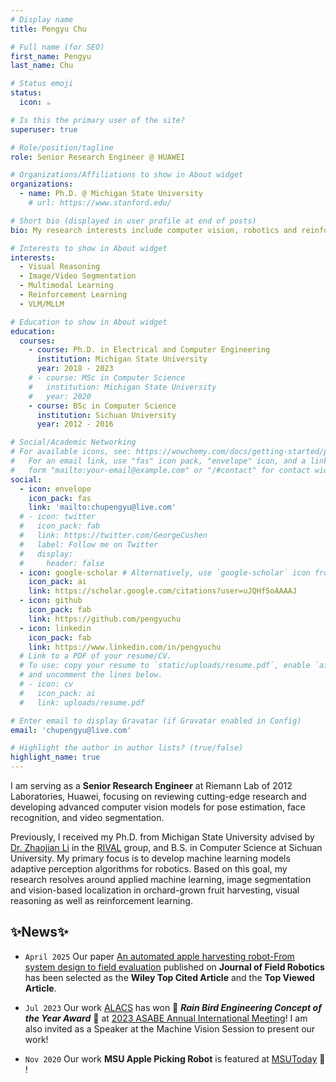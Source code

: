 ```yaml
---
# Display name
title: Pengyu Chu

# Full name (for SEO)
first_name: Pengyu
last_name: Chu

# Status emoji
status:
  icon: ☕️

# Is this the primary user of the site?
superuser: true

# Role/position/tagline
role: Senior Research Engineer @ HUAWEI

# Organizations/Affiliations to show in About widget
organizations:
  - name: Ph.D. @ Michigan State University
    # url: https://www.stanford.edu/

# Short bio (displayed in user profile at end of posts)
bio: My research interests include computer vision, robotics and reinforcement learning.

# Interests to show in About widget
interests:
  - Visual Reasoning
  - Image/Video Segmentation
  - Multimodal Learning
  - Reinforcement Learning
  - VLM/MLLM

# Education to show in About widget
education:
  courses:
    - course: Ph.D. in Electrical and Computer Engineering
      institution: Michigan State University
      year: 2018 - 2023
    # - course: MSc in Computer Science
    #   institution: Michigan State University
    #   year: 2020
    - course: BSc in Computer Science
      institution: Sichuan University
      year: 2012 - 2016

# Social/Academic Networking
# For available icons, see: https://wowchemy.com/docs/getting-started/page-builder/#icons
#   For an email link, use "fas" icon pack, "envelope" icon, and a link in the
#   form "mailto:your-email@example.com" or "/#contact" for contact widget.
social:
  - icon: envelope
    icon_pack: fas
    link: 'mailto:chupengyu@live.com'
  # - icon: twitter
  #   icon_pack: fab
  #   link: https://twitter.com/GeorgeCushen
  #   label: Follow me on Twitter
  #   display:
  #     header: false
  - icon: google-scholar # Alternatively, use `google-scholar` icon from `ai` icon pack
    icon_pack: ai
    link: https://scholar.google.com/citations?user=uJQHf5oAAAAJ
  - icon: github
    icon_pack: fab
    link: https://github.com/pengyuchu
  - icon: linkedin
    icon_pack: fab
    link: https://www.linkedin.com/in/pengyuchu
  # Link to a PDF of your resume/CV.
  # To use: copy your resume to `static/uploads/resume.pdf`, enable `ai` icons in `params.yaml`,
  # and uncomment the lines below.
  # - icon: cv
  #   icon_pack: ai
  #   link: uploads/resume.pdf

# Enter email to display Gravatar (if Gravatar enabled in Config)
email: 'chupengyu@live.com'

# Highlight the author in author lists? (true/false)
highlight_name: true
---
```

I am serving as a **Senior Research Engineer** at Riemann Lab of 2012 Laboratories, Huawei, focusing on reviewing cutting-edge research and developing advanced computer vision models for pose estimation, face recognition, and video segmentation.

Previously, I received my Ph.D. from Michigan State University advised by [Dr. Zhaojian Li](https://www.egr.msu.edu/rival/) in the [RIVAL](https://www.egr.msu.edu/rival/research.html) group, and B.S. in Computer Science at Sichuan University. My primary focus is to develop machine learning models adaptive perception algorithms for robotics. Based on this goal, my research resolves around applied machine learning, image segmentation and vision-based localization in orchard-grown fruit harvesting, visual reasoning as well as reinforcement learning. 

## ✨News✨
* `April 2025` Our paper [An automated apple harvesting robot-From system design to field evaluation](https://onlinelibrary.wiley.com/doi/full/10.1002/rob.22268) published on **Journal of Field Robotics** has been selected as the **Wiley Top Cited Article** and the **Top Viewed Article**.

* `Jul 2023`  Our work [ALACS](project/alacs) has won :tada: ***Rain Bird Engineering Concept of the Year Award*** :tada: at [2023 ASABE Annual International Meeting](https://asabe.org)! I am also invited as a Speaker at the Machine Vision Session to present our work!

* `Nov 2020`  Our work **MSU Apple Picking Robot** is featured at [MSUToday](https://msutoday.msu.edu/news/2020/building-soft-robots-to-lend-a-hand?sc_camp=4A8CD0E5C78747BB8DAD90A5961EE528&utm_source=msutoday-email&utm_medium=email&utm_campaign=standard-promo&id=42ee8cc768490d715e0578e7f6fe8b03&utm_content=image9)  :newspaper: !

